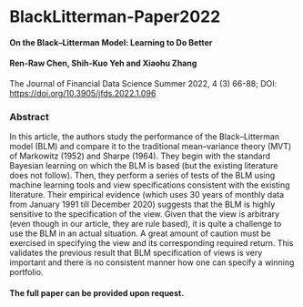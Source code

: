 # BlackLitterman-Paper2022
#### On the Black–Litterman Model: Learning to Do Better
#### Ren-Raw Chen, Shih-Kuo Yeh and Xiaohu Zhang
The Journal of Financial Data Science Summer 2022, 4 (3) 66-88; DOI: https://doi.org/10.3905/jfds.2022.1.096

### Abstract

In this article, the authors study the performance of the Black–Litterman model (BLM) and compare it to the traditional mean–variance theory (MVT) of Markowitz (1952) and Sharpe (1964). They begin with the standard Bayesian learning on which the BLM is based (but the existing literature does not follow). Then, they perform a series of tests of the BLM using machine learning tools and view specifications consistent with the existing literature. Their empirical evidence (which uses 30 years of monthly data from January 1991 till December 2020) suggests that the BLM is highly sensitive to the specification of the view. Given that the view is arbitrary (even though in our article, they are rule based), it is quite a challenge to use the BLM in an actual situation. A great amount of caution must be exercised in specifying the view and its corresponding required return. This validates the previous result that BLM specification of views is very important and there is no consistent manner how one can specify a winning portfolio.

#### The full paper can be provided upon request.
